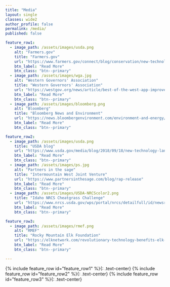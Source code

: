```yaml
---
title: "Media"
layout: single
classes: wide2
author_profile: false
permalink: /media/
published: false

feature_row1:
  - image_path: /assets/images/usda.png
    alt: "Farmers.gov"
    title: "Farmers.gov"
    url: "https://www.farmers.gov/connect/blog/conservation/new-technology-helps-ranchers-maximize-grass-production"
    btn_label: "Read More"
    btn_class: "btn--primary"
  - image_path: /assets/images/wga.jpg
    alt: "Western Governors' Association"
    title: "Western Governors' Association"
    url: "https://westgov.org/news/article/best-of-the-west-app-improves-rangeland-management-montana-tech-jobs-rising-north-dakota-dino-discovery"
    btn_label: "Read More"
    btn_class: "btn--primary"
  - image_path: /assets/images/bloomberg.png
    alt: "Bloomberg"
    title: "Bloomberg News and Environment"
    url: "https://news.bloombergenvironment.com/environment-and-energy/wildfires-invasive-grass-threatens-future-of-western-sagebrush"
    btn_label: "Read More"
    btn_class: "btn--primary"

feature_row2:
  - image_path: /assets/images/usda.png
    title: "USDA blog"
    url: "https://www.usda.gov/media/blog/2018/09/18/new-technology-landowners-and-resource-managers-revolutionizes-rangeland"
    btn_label: "Read More"
    btn_class: "btn--primary"
  - image_path: /assets/images/ps.jpg
    alt: "Partners in the sage"
    title: "Intermountain West Joint Venture"
    url: "https://www.partnersinthesage.com/blog/rap-release"
    btn_label: "Read More"
    btn_class: "btn--primary"
  - image_path: /assets/images/USDA-NRCScolor2.png
    title: "Idaho NRCS Cheatgrass Challenge"
    url: "https://www.nrcs.usda.gov/wps/portal/nrcs/detailfull/id/newsroom/?cid=nrcseprd1534028"
    btn_label: "Read More"
    btn_class: "btn--primary"

feature_row3:
  - image_path: /assets/images/rmef.png
    alt: "RMEF"
    title: "Rocky Mountain Elk Foundation"
    url: "https://elknetwork.com/revolutionary-technology-benefits-elk-habitat-rangeland/"
    btn_label: "Read More"
    btn_class: "btn--primary"

---
```

{% include feature_row id="feature_row1" %}{: .text-center}
{% include feature_row id="feature_row2" %}{: .text-center}
{% include feature_row id="feature_row3" %}{: .text-center}
